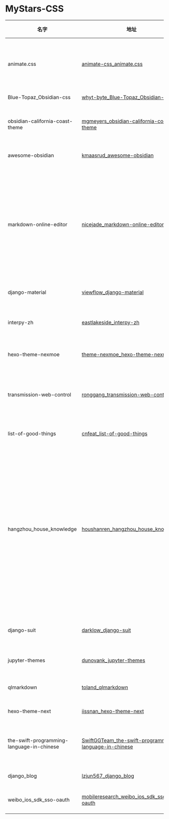 # MyStars-CSS
|                  名字                   |                                                                地址                                                                 |星数 |语言| 大小 |                                                                                                                                            描述                                                                                                                                             |
|-----------------------------------------|-------------------------------------------------------------------------------------------------------------------------------------|----:|----|------|---------------------------------------------------------------------------------------------------------------------------------------------------------------------------------------------------------------------------------------------------------------------------------------------|
|animate.css                              |[animate-css_animate.css](https://github.com/animate-css/animate.css.git)                                                            |74705|CSS |1 KB  |🍿 A cross-browser library of CSS animations. As easy to use as an easy thing.                                                                                                                                                                                                               |
|Blue-Topaz_Obsidian-css                  |[whyt-byte_Blue-Topaz_Obsidian-css](https://github.com/whyt-byte/Blue-Topaz_Obsidian-css.git)                                        |  502|CSS |174 KB|A blue theme for Obsidian.                                                                                                                                                                                                                                                                   |
|obsidian-california-coast-theme          |[mgmeyers_obsidian-california-coast-theme](https://github.com/mgmeyers/obsidian-california-coast-theme.git)                          |  414|CSS |17 KB |A minimalist obsidian theme inspired by macOS Big Sur                                                                                                                                                                                                                                        |
|awesome-obsidian                         |[kmaasrud_awesome-obsidian](https://github.com/kmaasrud/awesome-obsidian.git)                                                        | 3016|CSS |7 KB  |🕶️ Awesome stuff for Obsidian                                                                                                                                                                                                                                                                |
|markdown-online-editor                   |[nicejade_markdown-online-editor](https://github.com/nicejade/markdown-online-editor.git)                                            | 1784|CSS |1 KB  |📝基于 Vue、Vditor，所构建的在线 Markdown 编辑器，支持流程图、甘特图、时序图、任务列表、HTML 自动转换为 Markdown 等功能；🎉新增「所见即所得」编辑模式。                                                                                                                                      |
|django-material                          |[viewflow_django-material](https://github.com/viewflow/django-material.git)                                                          | 2399|CSS |27 KB |Material Design for Django                                                                                                                                                                                                                                                                   |
|interpy-zh                               |[eastlakeside_interpy-zh](https://github.com/eastlakeside/interpy-zh.git)                                                            | 6138|CSS |955 B |📘《Python进阶》（Intermediate Python 中文版）                                                                                                                                                                                                                                               |
|hexo-theme-nexmoe                        |[theme-nexmoe_hexo-theme-nexmoe](https://github.com/theme-nexmoe/hexo-theme-nexmoe.git)                                              | 1232|CSS |7 KB  |🔥 一个比较特别的 Hexo 主题                                                                                                                                                                                                                                                                  |
|transmission-web-control                 |[ronggang_transmission-web-control](https://github.com/ronggang/transmission-web-control.git)                                        | 3755|CSS |26 KB |一个 Transmission 浏览器管理界面。Transmission Web Control is a custom web UI.                                                                                                                                                                                                               |
|list-of-good-things                      |[cnfeat_list-of-good-things](https://github.com/cnfeat/list-of-good-things.git)                                                      |  980|CSS |41 KB |list-of-good-things 好物清单                                                                                                                                                                                                                                                                 |
|hangzhou_house_knowledge                 |[houshanren_hangzhou_house_knowledge](https://github.com/houshanren/hangzhou_house_knowledge.git)                                    |26345|CSS |847 KB|2017年买房经历总结出来的买房购房知识分享给大家，希望对大家有所帮助。买房不易，且买且珍惜。Sharing the knowledge of buy an own house that according  to the experience at hangzhou in 2017 to all the people. It's not easy to buy a own house, so I hope that it would be useful to everyone.|
|django-suit                              |[darklow_django-suit](https://github.com/darklow/django-suit.git)                                                                    | 2158|CSS |6 KB  |Modern theme for Django admin interface                                                                                                                                                                                                                                                      |
|jupyter-themes                           |[dunovank_jupyter-themes](https://github.com/dunovank/jupyter-themes.git)                                                            | 9116|CSS |45 KB |Custom Jupyter Notebook Themes                                                                                                                                                                                                                                                               |
|qlmarkdown                               |[toland_qlmarkdown](https://github.com/toland/qlmarkdown.git)                                                                        | 3092|CSS |286 B |QuickLook generator for Markdown files.                                                                                                                                                                                                                                                      |
|hexo-theme-next                          |[iissnan_hexo-theme-next](https://github.com/iissnan/hexo-theme-next.git)                                                            |15771|CSS |12 KB |Elegant theme for Hexo.                                                                                                                                                                                                                                                                      |
|the-swift-programming-language-in-chinese|[SwiftGGTeam_the-swift-programming-language-in-chinese](https://github.com/SwiftGGTeam/the-swift-programming-language-in-chinese.git)|20511|CSS |38 KB |中文版 Apple 官方 Swift 教程《The Swift Programming Language》                                                                                                                                                                                                                               |
|django_blog                              |[lzjun567_django_blog](https://github.com/lzjun567/django_blog.git)                                                                  |  208|CSS |27 KB |a blog powered by django                                                                                                                                                                                                                                                                     |
|weibo_ios_sdk_sso-oauth                  |[mobileresearch_weibo_ios_sdk_sso-oauth](https://github.com/mobileresearch/weibo_ios_sdk_sso-oauth.git)                              |  293|CSS |22 KB |sina weibo sdk of sso and Oauth2.0                                                                                                                                                                                                                                                           |
